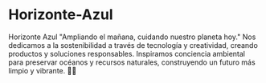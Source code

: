 # Horizonte-Azul
Horizonte Azul "Ampliando el mañana, cuidando nuestro planeta hoy." Nos dedicamos a la sostenibilidad a través de tecnología y creatividad, creando productos y soluciones responsables. Inspiramos conciencia ambiental para preservar océanos y recursos naturales, construyendo un futuro más limpio y vibrante. 🌊✨